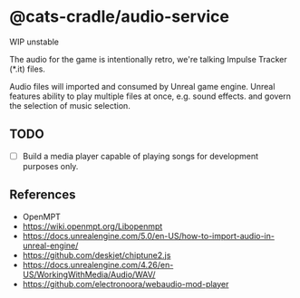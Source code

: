 # @cats-cradle/audio-service

WIP unstable

The audio for the game is intentionally retro, we're talking Impulse Tracker
(\*.it) files.

Audio files will imported and consumed by Unreal game engine. Unreal features
ability to play multiple files at once, e.g. sound effects. and govern the
selection of music selection.

## TODO

- [ ] Build a media player capable of playing songs for development purposes
      only.

## References

- OpenMPT
- <https://wiki.openmpt.org/Libopenmpt>
- <https://docs.unrealengine.com/5.0/en-US/how-to-import-audio-in-unreal-engine/>
- <https://github.com/deskjet/chiptune2.js>
- <https://docs.unrealengine.com/4.26/en-US/WorkingWithMedia/Audio/WAV/>
- <https://github.com/electronoora/webaudio-mod-player>
